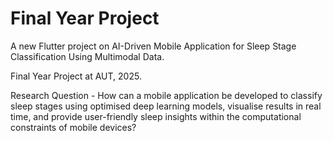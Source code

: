 # Final Year Project

A new Flutter project on AI-Driven Mobile Application for Sleep Stage Classification Using Multimodal Data.

Final Year Project at AUT, 2025.

Research Question - How can a mobile application be developed to classify sleep stages using optimised deep learning models, visualise results in real time, and provide user-friendly sleep insights within the computational constraints of mobile devices?

